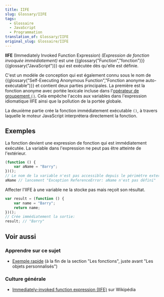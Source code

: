 ```yaml
---
title: IIFE
slug: Glossary/IIFE
tags:
  - Glossaire
  - JavaScript
  - Programmation
translation_of: Glossary/IIFE
original_slug: Glossaire/IIFE
---
```


**IIFE** (Immediately Invoked Function Expression) _(Expression de fonction invoquée immédiatement)_ est une {{glossary("Function","fonction")}} {{glossary("JavaScript")}} qui est exécutée dès qu'elle est définie.

C'est un modèle de conception qui est également connu sous le nom de {{glossary("Self-Executing Anonymous Function","Fonction anonyme auto-exécutable")}} et contient deux parties principales. La première est la fonction anonyme avec portée lexicale incluse dans l'[opérateur de groupement `()`](/fr/docs/Web/JavaScript/Reference/Operators/Grouping). Cela empêche l'accès aux variables dans l'expression idiomatique IIFE ainsi que la pollution de la portée globale.

La deuxième partie crée la fonction immédiatement exécutable `()`, à travers laquelle le moteur JavaScript interprétera directement la fonction.

## Exemples

La fonction devient une expression de fonction qui est immédiatement exécutée. La variable dans l'expression ne peut pas être atteinte de l'extérieur.

```js
(function () {
    var aName = "Barry";
})();
// Le nom de la variable n'est pas accessible depuis le périmètre externe
aName // lancement "Exception ReferenceError: aName n'est pas défini"
```

Affecter l'IIFE à une variable ne la stocke pas mais reçoit son résultat.

```js
var result = (function () {
    var name = "Barry";
    return name;
})();
// Crée immédiatement la sortie:
result; // "Barry"
```

## Voir aussi

### Apprendre sur ce sujet

- [Exemple rapide](/fr/docs/Web/JavaScript/Une_r%C3%A9introduction_%C3%A0_JavaScript#Les_fonctions) (à la fin de la section "Les fonctions", juste avant "Les objets personnalisés")

### Culture générale

- [Immediately-invoked function expression (IIFE)](https://fr.wikipedia.org/wiki/JavaScript#Expressions_de_fonctions_imm%C3%A9diatement_invoqu%C3%A9es) sur Wikipédia
